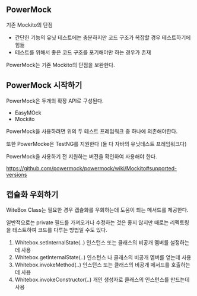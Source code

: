 ## PowerMock

기존 Mockito의 단점

-  간단한 기능의 유닛 테스트에는 충분하지만 코드 구조가 복잡할 경우 테스트하기에 힘듦
- 테스트를 위해서 좋은 코드 구조를 포기해야만 하는 경우가 존재

PowerMock는 기존 Mockito의 단점을 보완한다.



## PowerMock 시작하기

PowerMock은 두개의 확장 API로 구성된다.

- EasyMOck
- Mockito

PowerMock을 사용하려면 위의 두 테스트 프레임워크 중 하나에 의존해야한다.

또한 PowerMocke은 TestNG를 지원한다 (둘 다 자바의 유닛테스트 프레임워크다)

PowerMock을 사용하기 전 지원하는 버전을 확인하여 사용해야 한다.

https://github.com/powermock/powermock/wiki/Mockito#supported-versions



## 캡슐화 우회하기

WiteBox Class는 필요한 경우 캡슐화를 우회하는데 도움이 되는 메서드를 제공한다.

일반적으로는 private  필드를 가져오거나 수정하는 것은 좋지 않지만 때로는 리펙토링을 테스트하여 코드를 다루는 방법일 수도 있다.

1. Whitebox.setInternalState(..) 인스턴스 또는 클래스의 비공개 멤버를 설정하는데 사용
2. Whitebox.getInternalState(..) 인스턴스 나 클래스의 비공개 멤버를 얻는데 사용
3. Whitebox.invokeMethod(..) 인스턴스 또는 클래스의 비공개 메서드를 호출하는데 사용
4. Whitebox.invokeConstructor(..) 개인 생성자로 클래스의 인스턴스를 만드는데 사용





